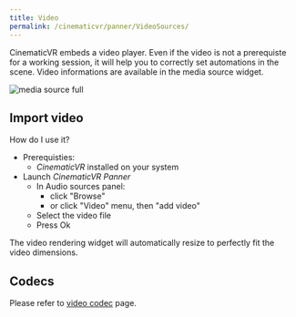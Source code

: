 ```yaml
---
title: Video 
permalink: /cinematicvr/panner/VideoSources/
---
```


[media_full]: {{site.baseurl}}/cinematicvr/img/media_full.png
[video_codecs]: {{site.baseurl}}/cinematicvr/VideoCodecs/

CinematicVR embeds a video player. Even if the video is not a prerequiste for a working session, it will help you to correctly set automations in the scene.
Video informations are available in the media source widget.

![media source full][media_full]


## Import video

How do I use it?
- Prerequisties:
	- *CinematicVR* installed on your system
- Launch *CinematicVR Panner*
	- In Audio sources panel:
		- click "Browse"
		- or click "Video" menu, then "add video"
	- Select the video file
	- Press Ok

The video rendering widget will automatically resize to perfectly fit the video dimensions.

## Codecs

Please refer to [video codec][video_codecs] page.